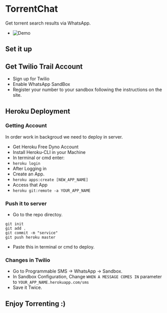 # TorrentChat
Get torrent search results via WhatsApp.
- ![Demo](https://github.com/revanrohith/TorrentChat/raw/master/demo.gif)
## Set it up
## Get Twilio Trail Account
- Sign up for Twilio
- Enable WhatsApp SandBox
- Register your number to your sandbox following the instructions on the site.
## Heroku Deployment
### Getting Account
In order work in backgroud we need to deploy in server.
- Get Heroku Free Dyno Account
- Install Heroku-CLI in your Machine
- In terminal or cmd enter:
- `heroku login`
- After Logging in
- Create an App.
- `heroku apps:create [NEW_APP_NAME]`
- Access that App
- `heroku git:remote -a YOUR_APP_NAME`
### Push it to server
- Go to the repo directoy.
```
git init
git add .
git commit -m "service"
git push heroku master
```
- Paste this in terminal or cmd to deploy.
### Changes in Twilio
- Go to Programmable SMS -> WhatsApp -> Sandbox.
- In Sandbox Configuration, Change `WHEN A MESSAGE COMES IN` parameter to `YOUR_APP_NAME.herokuapp.com/sms`
- Save it Twice.
## Enjoy Torrenting :)
